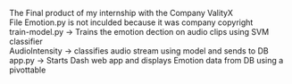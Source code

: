 The Final product of my internship with the Company ValityX<br />
File Emotion.py is not inculded because it was company copyright<br />
train-model.py -> Trains the emotion dection on audio clips using SVM classifier<br />
AudioIntensity -> classifies audio stream using model and sends to DB<br />
app.py -> Starts Dash web app and displays Emotion data from DB using a pivottable<br />
